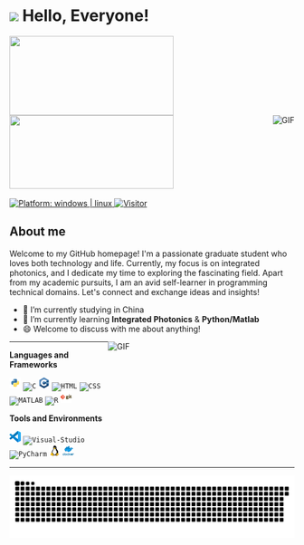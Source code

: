 <h1><img src="https://emojis.slackmojis.com/emojis/images/1531849430/4246/blob-sunglasses.gif?1531849430" width="30"/> Hello, Everyone!</h1>
<div>
<img align="left" height="140" width="290" src="https://github-readme-stats.vercel.app/api?username=jeffreyren1&show_icons=true&hide_border=true">

<a href="https://github.com/jeffreyren1">
  <img align="center" height="130" width="290"  src="https://github-readme-stats.vercel.app/api/top-langs?username=jeffreyren1&layout=compact&langs_count=8&show_icons=true&hide_border=true" />
</a>

<img align="right" height="140" alt="GIF" src="https://i.pinimg.com/originals/cd/59/d6/cd59d626dc86397fe45080e6e9c7027d.gif" />
<div>



<br>
<a href="https://github.com/jeffreyren1">
<img src="https://img.shields.io/badge/platform-windows%20%7C%20linux-green"
alt="Platform: windows | linux" />
<a/>

<a href="https://github.com/jeffreyren1">
<img src="https://komarev.com/ghpvc/?username=Jeffreyren1&color=green"
alt="Visitor" />
<a/>




<h2>About me</h2>

Welcome to my GitHub homepage! I'm a passionate graduate student who loves both technology and life. Currently, my focus is on integrated photonics, and I dedicate my time to exploring the fascinating field. Apart from my academic pursuits, I am an avid self-learner in programming  technical domains. Let's connect and exchange ideas and insights!

- 🔭 I’m currently studying in China
- 🌱 I’m currently learning **Integrated Photonics** & **Python/Matlab**
- 😄 Welcome to discuss with me about anything!

<img align="right" alt="GIF" src="https://github.com/abhisheknaiidu/abhisheknaiidu/blob/master/code.gif?raw=true" width="330" height="220" title="Do what you like, and do it best!"> 


---
**Languages and Frameworks**

<code><img height="20" src="https://raw.githubusercontent.com/github/explore/80688e429a7d4ef2fca1e82350fe8e3517d3494d/topics/python/python.png" alt="Python" title="Python"></code>
<code><img height="20" src="https://img.icons8.com/color/48/000000/c-programming.png" alt="C" title="C"></code>
<code><img height="20" src="https://raw.githubusercontent.com/github/explore/80688e429a7d4ef2fca1e82350fe8e3517d3494d/topics/cpp/cpp.png"></code>
<code><img height="20" src="https://img.icons8.com/color/48/000000/html-5--v1.png" alt="HTML" title="HTML"></code>
<code><img height="20" src="https://img.icons8.com/dusk/64/000000/css3.png" alt="CSS" title="CSS"></code>
<code><img height="20" src="https://img.icons8.com/fluency/48/000000/matlab.png" alt="MATLAB" title="MATLAB"></code>
<code><img height="20" src="https://img.icons8.com/external-becris-lineal-color-becris/64/000000/external-r-data-science-becris-lineal-color-becris.png" alt="R" title="R"></code>
<code><img height="20" src="https://raw.githubusercontent.com/github/explore/80688e429a7d4ef2fca1e82350fe8e3517d3494d/topics/git/git.png" alt="Git" title="Git"></code>

**Tools and Environments**

<code><img height="20" src="https://raw.githubusercontent.com/github/explore/80688e429a7d4ef2fca1e82350fe8e3517d3494d/topics/visual-studio-code/visual-studio-code.png" alt="VSCode" title="VSCode"></code>
<code><img height="20" src="https://img.icons8.com/color/48/000000/visual-studio.png" alt="Visual-Studio" title="Visual-Studio"></code>
<code><img height="20" src="https://img.icons8.com/color/48/000000/pycharm.png" alt="PyCharm" title="PyCharm"></code>
<code><img height="20" src="https://raw.githubusercontent.com/github/explore/80688e429a7d4ef2fca1e82350fe8e3517d3494d/topics/linux/linux.png" alt="Linux" title="Linux"></code>
<code><img height="20" src="https://raw.githubusercontent.com/github/explore/80688e429a7d4ef2fca1e82350fe8e3517d3494d/topics/docker/docker.png" alt="Docker" title="Docker"></code>
<br>

---
<div align="center"><img src="https://github.com/jeffreyren1/Jeffreyren1/blob/output/github-contribution-grid-snake.svg" ></div>

